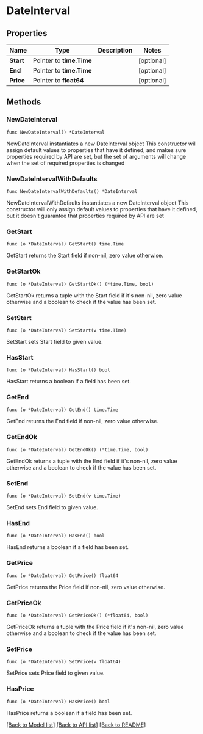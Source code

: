 # DateInterval

## Properties

Name | Type | Description | Notes
------------ | ------------- | ------------- | -------------
**Start** | Pointer to **time.Time** |  | [optional] 
**End** | Pointer to **time.Time** |  | [optional] 
**Price** | Pointer to **float64** |  | [optional] 

## Methods

### NewDateInterval

`func NewDateInterval() *DateInterval`

NewDateInterval instantiates a new DateInterval object
This constructor will assign default values to properties that have it defined,
and makes sure properties required by API are set, but the set of arguments
will change when the set of required properties is changed

### NewDateIntervalWithDefaults

`func NewDateIntervalWithDefaults() *DateInterval`

NewDateIntervalWithDefaults instantiates a new DateInterval object
This constructor will only assign default values to properties that have it defined,
but it doesn't guarantee that properties required by API are set

### GetStart

`func (o *DateInterval) GetStart() time.Time`

GetStart returns the Start field if non-nil, zero value otherwise.

### GetStartOk

`func (o *DateInterval) GetStartOk() (*time.Time, bool)`

GetStartOk returns a tuple with the Start field if it's non-nil, zero value otherwise
and a boolean to check if the value has been set.

### SetStart

`func (o *DateInterval) SetStart(v time.Time)`

SetStart sets Start field to given value.

### HasStart

`func (o *DateInterval) HasStart() bool`

HasStart returns a boolean if a field has been set.

### GetEnd

`func (o *DateInterval) GetEnd() time.Time`

GetEnd returns the End field if non-nil, zero value otherwise.

### GetEndOk

`func (o *DateInterval) GetEndOk() (*time.Time, bool)`

GetEndOk returns a tuple with the End field if it's non-nil, zero value otherwise
and a boolean to check if the value has been set.

### SetEnd

`func (o *DateInterval) SetEnd(v time.Time)`

SetEnd sets End field to given value.

### HasEnd

`func (o *DateInterval) HasEnd() bool`

HasEnd returns a boolean if a field has been set.

### GetPrice

`func (o *DateInterval) GetPrice() float64`

GetPrice returns the Price field if non-nil, zero value otherwise.

### GetPriceOk

`func (o *DateInterval) GetPriceOk() (*float64, bool)`

GetPriceOk returns a tuple with the Price field if it's non-nil, zero value otherwise
and a boolean to check if the value has been set.

### SetPrice

`func (o *DateInterval) SetPrice(v float64)`

SetPrice sets Price field to given value.

### HasPrice

`func (o *DateInterval) HasPrice() bool`

HasPrice returns a boolean if a field has been set.


[[Back to Model list]](../README.md#documentation-for-models) [[Back to API list]](../README.md#documentation-for-api-endpoints) [[Back to README]](../README.md)


